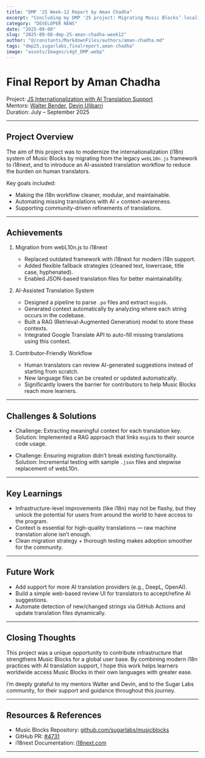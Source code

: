 ```yaml
---
title: "DMP '25 Week-12 Report by Aman Chadha"
excerpt: "Concluding my DMP '25 project: Migrating Music Blocks’ localization from webL10n.js to i18next and building an AI-assisted translation system with contextual support."
category: "DEVELOPER NEWS"
date: "2025-09-08"
slug: "2025-09-08-dmp-25-aman-chadha-week12"
author: "@/constants/MarkdownFiles/authors/aman-chadha.md"
tags: "dmp25,sugarlabs,finalreport,aman-chadha"
image: "assets/Images/c4gt_DMP.webp"
---
```


<!-- markdownlint-disable -->

# Final Report by Aman Chadha

Project: [JS Internationalization with AI Translation Support](https://github.com/sugarlabs/musicblocks/pull/4731)  
Mentors: [Walter Bender](https://github.com/walterbender), [Devin Ulibarri](https://github.com/devinulibarri)  
Duration: July – September 2025  

---

## Project Overview

The aim of this project was to modernize the internationalization (i18n) system of Music Blocks by migrating from the legacy `webL10n.js` framework to i18next, and to introduce an AI-assisted translation workflow to reduce the burden on human translators.  

Key goals included:  
- Making the i18n workflow cleaner, modular, and maintainable.  
- Automating missing translations with AI + context-awareness.  
- Supporting community-driven refinements of translations.  

---

## Achievements

1. Migration from webL10n.js to i18next  
   - Replaced outdated framework with i18next for modern i18n support.  
   - Added flexible fallback strategies (cleaned text, lowercase, title case, hyphenated).  
   - Enabled JSON-based translation files for better maintainability.  

2. AI-Assisted Translation System  
   - Designed a pipeline to parse `.po` files and extract `msgid`s.  
   - Generated context automatically by analyzing where each string occurs in the codebase.  
   - Built a RAG (Retrieval-Augmented Generation) model to store these contexts.  
   - Integrated Google Translate API to auto-fill missing translations using this context.  

3. Contributor-Friendly Workflow  
   - Human translators can review AI-generated suggestions instead of starting from scratch.  
   - New language files can be created or updated automatically.  
   - Significantly lowers the barrier for contributors to help Music Blocks reach more learners.  

---

## Challenges & Solutions

- Challenge: Extracting meaningful context for each translation key.  
  Solution: Implemented a RAG approach that links `msgid`s to their source code usage.  

- Challenge: Ensuring migration didn’t break existing functionality.  
  Solution: Incremental testing with sample `.json` files and stepwise replacement of webL10n.  

---

## Key Learnings

- Infrastructure-level improvements (like i18n) may not be flashy, but they unlock the potential for users from around the world to have access to the program.  
- Context is essential for high-quality translations — raw machine translation alone isn’t enough.  
- Clean migration strategy + thorough testing makes adoption smoother for the community.  

---

## Future Work

- Add support for more AI translation providers (e.g., DeepL, OpenAI).  
- Build a simple web-based review UI for translators to accept/refine AI suggestions.  
- Automate detection of new/changed strings via GitHub Actions and update translation files dynamically.  

---

## Closing Thoughts

This project was a unique opportunity to contribute infrastructure that strengthens Music Blocks for a global user base. By combining modern i18n practices with AI translation support, I hope this work helps learners worldwide access Music Blocks in their own languages with greater ease.  

I’m deeply grateful to my mentors Walter and Devin, and to the Sugar Labs community, for their support and guidance throughout this journey.  

---

## Resources & References

- Music Blocks Repository: [github.com/sugarlabs/musicblocks](https://github.com/sugarlabs/musicblocks)  
- GitHub PR: [#4731](https://github.com/sugarlabs/musicblocks/pull/4731)  
- i18next Documentation: [i18next.com](https://www.i18next.com/)  

---

